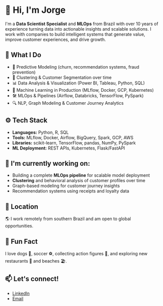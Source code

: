 # 👋 Hi, I'm Jorge

I'm a **Data Scientist Specialist** and **MLOps** from Brazil with over 10 years of experience turning data into actionable insights and scalable solutions. I work with companies to build intelligent systems that generate value, improve customer experiences, and drive growth.

## 🔧 What I Do

- 🧠 Predictive Modeling (churn, recommendation systems, fraud prevention)
- 🧩 Clustering & Customer Segmentation over time
- 📊 Data Analysis & Visualization (Power BI, Tableau, Python, SQL)
- 🚀 Machine Learning in Production (MLflow, Docker, GCP, Kubernetes)
- 🛠️ MLOps & Pipelines (Airflow, Databricks, TensorFlow, PySpark)
- 🔍 NLP, Graph Modeling & Customer Journey Analytics

## ⚙️ Tech Stack

- **Languages:** Python, R, SQL
- **Tools:** MLflow, Docker, Airflow, BigQuery, Spark, GCP, AWS
- **Libraries:** scikit-learn, TensorFlow, pandas, NumPy, PySpark
- **ML Deployment:** REST APIs, Kubernetes, Flask/FastAPI

## 🧠 I'm currently working on:

- Building a complete **MLOps pipeline** for scalable model deployment
- **Clustering** and behavioral analysis of customer profiles over time
- Graph-based modeling for customer journey insights
- Recommendation systems using receipts and loyalty data

## 📍 Location

🌎 I work remotely from southern Brazil and am open to global opportunities.

## 🐾 Fun Fact

I love dogs 🐶, soccer ⚽, collecting action figures 🎯, and exploring new restaurants 🍔 and beaches 🏖️.

## 📫 Let's connect!

- [LinkedIn](https://www.linkedin.com/in/jorgeluizstaudt)
- [Email](mailto:jorge.staudt@hotmail.com)

